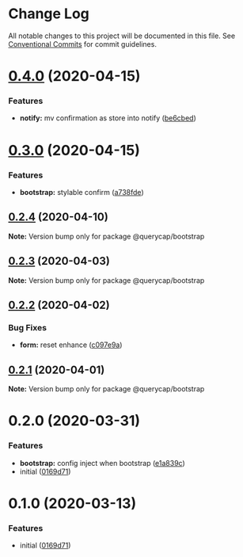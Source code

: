 # Change Log

All notable changes to this project will be documented in this file.
See [Conventional Commits](https://conventionalcommits.org) for commit guidelines.

# [0.4.0](https://github.com/querycap/webappkit/compare/@querycap/bootstrap@0.3.0...@querycap/bootstrap@0.4.0) (2020-04-15)


### Features

* **notify:** mv confirmation as store into notify ([be6cbed](https://github.com/querycap/webappkit/commit/be6cbedb6fa3450214c8742f61497a9335373818))





# [0.3.0](https://github.com/querycap/webappkit/compare/@querycap/bootstrap@0.2.4...@querycap/bootstrap@0.3.0) (2020-04-15)


### Features

* **bootstrap:** stylable confirm ([a738fde](https://github.com/querycap/webappkit/commit/a738fde046cddae6b1aff4c9b43fa9e66462212a))





## [0.2.4](https://github.com/querycap/webappkit/compare/@querycap/bootstrap@0.2.3...@querycap/bootstrap@0.2.4) (2020-04-10)

**Note:** Version bump only for package @querycap/bootstrap





## [0.2.3](https://github.com/querycap/webappkit/compare/@querycap/bootstrap@0.2.2...@querycap/bootstrap@0.2.3) (2020-04-03)

**Note:** Version bump only for package @querycap/bootstrap





## [0.2.2](https://github.com/querycap/webappkit/compare/@querycap/bootstrap@0.2.1...@querycap/bootstrap@0.2.2) (2020-04-02)


### Bug Fixes

* **form:** reset enhance ([c097e9a](https://github.com/querycap/webappkit/commit/c097e9a29cf6d1d1b6fd4341329d8a6600eba48c))





## [0.2.1](https://github.com/querycap/webappkit/compare/@querycap/bootstrap@0.2.0...@querycap/bootstrap@0.2.1) (2020-04-01)

**Note:** Version bump only for package @querycap/bootstrap





# 0.2.0 (2020-03-31)


### Features

* **bootstrap:** config inject when bootstrap ([e1a839c](https://github.com/querycap/webappkit/commit/e1a839c7b0a6e0fa49b9cb6cae2399286fe7e743))
* initial ([0169d71](https://github.com/querycap/webappkit/commit/0169d7105336e71af8f7b32544ae49e29706b189))





# 0.1.0 (2020-03-13)


### Features

* initial ([0169d71](https://github.com/querycap/webappkit/commit/0169d7105336e71af8f7b32544ae49e29706b189))
